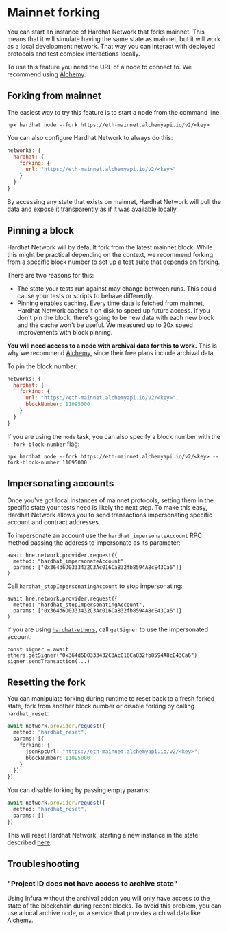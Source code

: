# Mainnet forking

You can start an instance of Hardhat Network that forks mainnet. This means that it will simulate having the same state as mainnet, but it will work as a local development network. That way you can interact with deployed protocols and test complex interactions locally.

To use this feature you need the URL of a node to connect to. We recommend using [Alchemy].

## Forking from mainnet

The easiest way to try this feature is to start a node from the command line:

```
npx hardhat node --fork https://eth-mainnet.alchemyapi.io/v2/<key>
```

You can also configure Hardhat Network to always do this:

```js
networks: {
  hardhat: {
    forking: {
      url: "https://eth-mainnet.alchemyapi.io/v2/<key>"
    }
  }
}
```

By accessing any state that exists on mainnet, Hardhat Network will pull the data and expose it transparently as if it was available locally.

## Pinning a block

Hardhat Network will by default fork from the latest mainnet block. While this might be practical depending on the context, we recommend forking from a specific block number to set up a test suite that depends on forking.

There are two reasons for this:
- The state your tests run against may change between runs. This could cause your tests or scripts to behave differently.
- Pinning enables caching. Every time data is fetched from mainnet, Hardhat Network caches it on disk to speed up future access. If you don't pin the block, there's going to be new data with each new block and the cache won't be useful. We measured up to 20x speed improvements with block pinning.

**You will need access to a node with archival data for this to work.** This is why we recommend [Alchemy], since their free plans include archival data.

To pin the block number:

```js
networks: {
  hardhat: {
    forking: {
      url: "https://eth-mainnet.alchemyapi.io/v2/<key>",
      blockNumber: 11095000
    }
  }
}
```


If you are using the `node` task, you can also specify a block number with the `--fork-block-number` flag:

```
npx hardhat node --fork https://eth-mainnet.alchemyapi.io/v2/<key> --fork-block-number 11095000
```

## Impersonating accounts

Once you've got local instances of mainnet protocols, setting them in the specific state your tests need is likely the next step. To make this easy, Hardhat Network allows you to send transactions impersonating specific account and contract addresses.

To impersonate an account use the `hardhat_impersonateAccount` RPC method passing the address to impersonate as its parameter:

```tsx
await hre.network.provider.request({
  method: "hardhat_impersonateAccount",
  params: ["0x364d6D0333432C3Ac016Ca832fb8594A8cE43Ca6"]}
)
```

Call `hardhat_stopImpersonatingAccount` to stop impersonating:

```tsx
await hre.network.provider.request({
  method: "hardhat_stopImpersonatingAccount",
  params: ["0x364d6D0333432C3Ac016Ca832fb8594A8cE43Ca6"]}
)
```

If you are using [`hardhat-ethers`](https://github.com/nomiclabs/hardhat/tree/master/packages/hardhat-ethers), call `getSigner` to use the impersonated account:

```
const signer = await ethers.getSigner("0x364d6D0333432C3Ac016Ca832fb8594A8cE43Ca6")
signer.sendTransaction(...)
```

## Resetting the fork

You can manipulate forking during runtime to reset back to a fresh forked state, fork from another block number or disable forking by calling `hardhat_reset`:

```ts
await network.provider.request({
  method: "hardhat_reset",
  params: [{
    forking: {
      jsonRpcUrl: "https://eth-mainnet.alchemyapi.io/v2/<key>",
      blockNumber: 11095000
    }
  }]
})
```

You can disable forking by passing empty params:

```ts
await network.provider.request({
  method: "hardhat_reset",
  params: []
})
```

This will reset Hardhat Network, starting a new instance in the state described [here](../hardhat-network/README.md#hardhat-network-initial-state).

## Troubleshooting

### "Project ID does not have access to archive state"

Using Infura without the archival addon you will only have access to the state of the blockchain during recent blocks. To avoid this problem, you can use a local archive node, or a service that provides archival data like [Alchemy].

[Alchemy]: https://alchemyapi.io/
